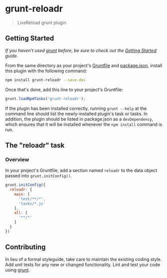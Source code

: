 # grunt-reloadr

> LiveReload grunt plugin

## Getting Started
_If you haven't used [grunt][] before, be sure to check out the [Getting Started][] guide._

From the same directory as your project's [Gruntfile][Getting Started] and [package.json][], install this plugin with the following command:

```bash
npm install grunt-reloadr --save-dev
```

Once that's done, add this line to your project's Gruntfile:

```js
grunt.loadNpmTasks('grunt-reloadr');
```

If the plugin has been installed correctly, running `grunt --help` at the command line should list the newly-installed plugin's task or tasks. In addition, the plugin should be listed in package.json as a `devDependency`, which ensures that it will be installed whenever the `npm install` command is run.

[grunt]: http://gruntjs.com/
[Getting Started]: https://github.com/gruntjs/grunt/blob/devel/docs/getting_started.md
[package.json]: https://npmjs.org/doc/json.html

## The "reloadr" task

### Overview
In your project's Gruntfile, add a section named `reloadr` to the data object passed into `grunt.initConfig()`.

```js
grunt.initConfig({
  reloadr: {
    main: [
      'test/**/*',
      'tasks/*.js'
    ],
    all: [
      '**/*'
    ]
  }
})
```

## Contributing
In lieu of a formal styleguide, take care to maintain the existing coding style. Add unit tests for any new or changed functionality. Lint and test your code using [grunt][].
